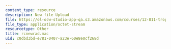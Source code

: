 ```yaml
---
content_type: resource
description: New file Upload
file: https://ol-ocw-studio-app-qa.s3.amazonaws.com/courses/12-811-tropical-meteorology-spring-2011/c0dbd3bde7810407a23e60e8e0cf268d_rcnewrad.mac
file_type: application/octet-stream
resourcetype: Other
title: rcnewrad.mac
uid: c0dbd3bd-e781-0407-a23e-60e8e0cf268d
---
```

